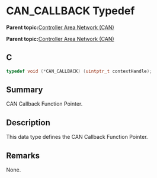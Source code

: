 # CAN\_CALLBACK Typedef

**Parent topic:**[Controller Area Network \(CAN\)](GUID-87A954BC-99B5-448D-BC6D-4C2250A9B58E.md)

**Parent topic:**[Controller Area Network \(CAN\)](GUID-F5B9ED1E-1BBD-4120-8CF5-C3104BED03CA.md)

## C

```c
typedef void (*CAN_CALLBACK) (uintptr_t contextHandle);

```

## Summary

CAN Callback Function Pointer.

## Description

This data type defines the CAN Callback Function Pointer.

## Remarks

None.

